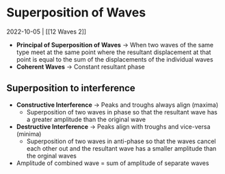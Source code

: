# Superposition of Waves
2022-10-05 | [[12 Waves 2]]

- **Principal of Superposition of Waves** -> When two waves of the same type meet at the same point where the resultant displacement at that point is equal to the sum of the displacements of the individual waves
- **Coherent Waves** -> Constant resultant phase
## Superposition to interference
- **Constructive Interference** -> Peaks and troughs always align (maxima)
	- Superposition of two waves in phase so that the resultant wave has a greater amplitude than the original wave
- **Destructive Interference** -> Peaks align with troughs and vice-versa (minima)
	- Superposition of two waves in anti-phase so that the waves cancel each other out and the resultant wave has a smaller amplitude than the orginal waves
- Amplitude of combined wave = sum of amplitude of separate waves

